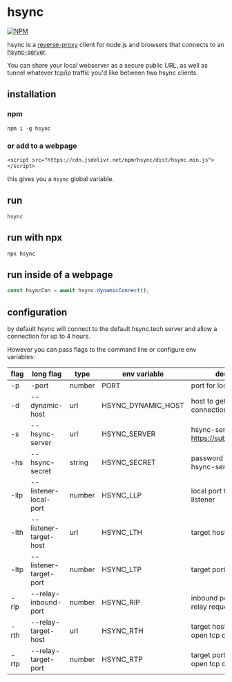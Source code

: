 # hsync

[![NPM](https://nodei.co/npm/hsync.svg)](https://nodei.co/npm/hsync/)

hsync is a [reverse-proxy](https://en.wikipedia.org/wiki/Reverse_proxy) client for node.js and browsers that connects to an [hsync-server](https://github.com/monteslu/hsync-server).

You can share your local webserver as a secure public URL, as well as tunnel whatever tcp/ip traffic you'd like between two hsync clients.

## installation

### npm
`npm i -g hsync`

### or add to a webpage
```
<script src="https://cdn.jsdelivr.net/npm/hsync/dist/hsync.min.js"></script>
```
this gives you a `hsync` global variable.


## run
`hsync`

## run with npx

`npx hsync`

## run inside of a webpage

```javascript
const hsyncCon = await hsync.dynamicConnect();
```

## configuration

by default hsync will connect to the default hsync.tech server and allow a connection for up to 4 hours.

However you can pass flags to the command line or configure env variables:

| flag | long flag              | type    | env variable       | description                                                |
| ---- | ---------------------  | ------- | ------------------ | ---------------------------------------------------------- |
| -p   | -port                  | number  | PORT               | port for local webserver                                   |  
| -d   | --dynamic-host         | url     | HSYNC_DYNAMIC_HOST | host to get a dynamic connection from                      |
| -s   | --hsync-server         | url     | HSYNC_SERVER       | hsync-server location ex: https://sub.mydomain.com           |
| -hs  | --hsync-secret         | string  | HSYNC_SECRET       | password to connect to hsync-server                        |
| -llp | --listener-local-port  | number  | HSYNC_LLP          | local port to open for listener                            |
| -lth | --listener-target-host | url     | HSYNC_LTH          | target host for listener                                   |
| -ltp | --listener-target-port | number  | HSYNC_LTP          | target port for listener                                   |
| -rip | --relay-inbound-port   | number  | HSYNC_RIP          | inbound port for remote relay requests                     |
| -rth | --relay-target-host    | url     | HSYNC_RTH          | target host for relay to open tcp connection on            |
| -rtp | --relay-target-port    | number  | HSYNC_RTP          | target port for relay to open tcp connection on            |



